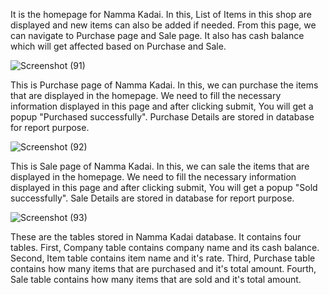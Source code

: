 

It is the homepage for Namma Kadai. In this, List of Items in this shop are displayed and new items can also be added if needed. From this page, we can navigate to Purchase page and Sale page. It also has cash balance which will get affected based on Purchase and Sale.

![Screenshot (91)](https://github.com/Sugesh393/purchase_sale_management/assets/73237300/aabaf3bb-9112-4285-b36a-f9131b80b939)

This is Purchase page of Namma Kadai. In this, we can purchase the items that are displayed in the homepage. We need to fill the necessary information displayed in this page and after clicking submit, You will get a popup "Purchased successfully". Purchase Details are stored in database for report purpose. 

![Screenshot (92)](https://github.com/Sugesh393/purchase_sale_management/assets/73237300/a4875207-a046-4541-a77d-45cb85c67931)

This is Sale page of Namma Kadai. In this, we can sale the items that are displayed in the homepage. We need to fill the necessary information displayed in this page and after clicking submit, You will get a popup "Sold successfully". Sale Details are stored in database for report purpose.

![Screenshot (93)](https://github.com/Sugesh393/purchase_sale_management/assets/73237300/c8c2ba50-6913-4faf-8380-85cc5745a224)

These are the tables stored in Namma Kadai database. It contains four tables. First, Company table contains company name and its cash balance. Second, Item table contains item name and it's rate. Third, Purchase table contains how many items that are purchased and it's total amount. Fourth, Sale table contains how many items that are sold and it's total amount.
